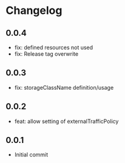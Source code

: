 # Changelog

## 0.0.4
- fix: defined resources not used
- fix: Release tag overwrite

## 0.0.3
- fix: storageClassName definition/usage

## 0.0.2
- feat: allow setting of externalTrafficPolicy

## 0.0.1
- Initial commit